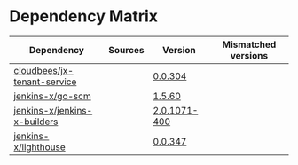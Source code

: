 # Dependency Matrix

Dependency | Sources | Version | Mismatched versions
---------- | ------- | ------- | -------------------
[cloudbees/jx-tenant-service](https://github.com/cloudbees/jx-tenant-service) |  | [0.0.304](https://github.com/cloudbees/jx-tenant-service/releases/tag/v0.0.304) | 
[jenkins-x/go-scm](https://github.com/jenkins-x/go-scm) |  | [1.5.60]() | 
[jenkins-x/jenkins-x-builders](https://github.com/jenkins-x/jenkins-x-builders) |  | [2.0.1071-400]() | 
[jenkins-x/lighthouse](https://github.com/jenkins-x/lighthouse) |  | [0.0.347]() | 
